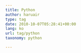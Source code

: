 ```yaml
---
title: Python
author: haruair
type: tag
date: 2010-10-07T05:28:41+00:00
lang: ko
url: tag/python
taxonomy: python

---
```

